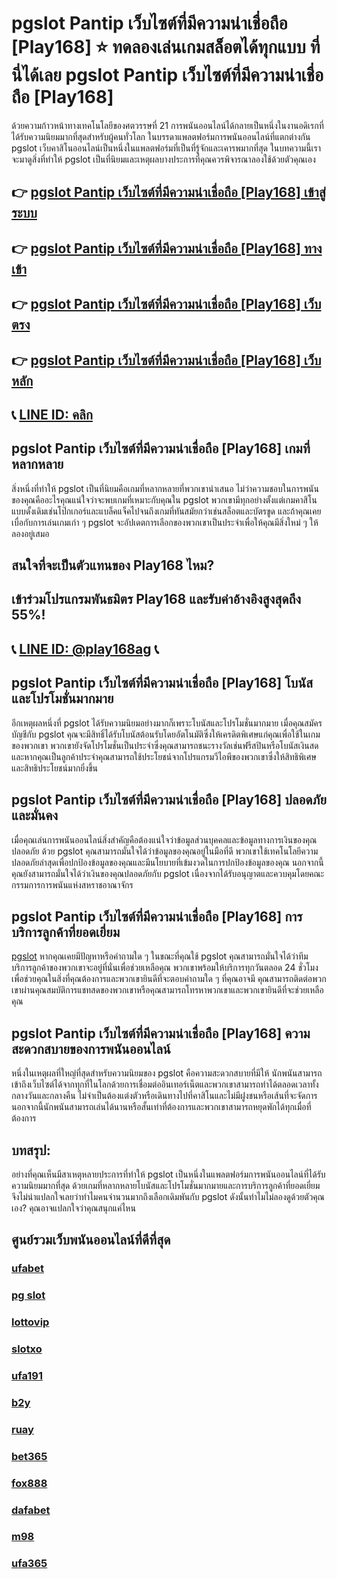 
# pgslot Pantip เว็บไซต์ที่มีความน่าเชื่อถือ [Play168] ⭐ ทดลองเล่นเกมสล็อตได้ทุกแบบ ที่นี่ได้เลย pgslot Pantip เว็บไซต์ที่มีความน่าเชื่อถือ [Play168]

ด้วยความก้าวหน้าทางเทคโนโลยีของศตวรรษที่ 21 การพนันออนไลน์ได้กลายเป็นหนึ่งในงานอดิเรกที่ได้รับความนิยมมากที่สุดสําหรับผู้คนทั่วโลก ในบรรดาแพลตฟอร์มการพนันออนไลน์ที่แตกต่างกัน pgslot เว็บคาสิโนออนไลน์เป็นหนึ่งในแพลตฟอร์มที่เป็นที่รู้จักและเคารพมากที่สุด ในบทความนี้เราจะมาดูสิ่งที่ทําให้ pgslot เป็นที่นิยมและเหตุผลบางประการที่คุณควรพิจารณาลองใช้ด้วยตัวคุณเอง

## 👉 [pgslot Pantip เว็บไซต์ที่มีความน่าเชื่อถือ [Play168] เข้าสู่ระบบ](https://bit.ly/3TCj9rY)
## 👉 [pgslot Pantip เว็บไซต์ที่มีความน่าเชื่อถือ [Play168] ทางเข้า](https://bit.ly/3TCj9rY)
## 👉 [pgslot Pantip เว็บไซต์ที่มีความน่าเชื่อถือ [Play168] เว็บตรง](https://bit.ly/3TCj9rY)
## 👉 [pgslot Pantip เว็บไซต์ที่มีความน่าเชื่อถือ [Play168] เว็บหลัก](https://bit.ly/3TCj9rY)
## 📞 [LINE ID: คลิก](https://line.me/R/ti/p/@342mcrfd)

## pgslot Pantip เว็บไซต์ที่มีความน่าเชื่อถือ [Play168] เกมที่หลากหลาย

สิ่งหนึ่งที่ทําให้ pgslot เป็นที่นิยมคือเกมที่หลากหลายที่พวกเขานําเสนอ ไม่ว่าความชอบในการพนันของคุณคืออะไรคุณแน่ใจว่าจะพบเกมที่เหมาะกับคุณใน pgslot พวกเขามีทุกอย่างตั้งแต่เกมคาสิโนแบบดั้งเดิมเช่นโป๊กเกอร์และแบล็คแจ็คไปจนถึงเกมที่ทันสมัยกว่าเช่นสล็อตและบัตรขูด และถ้าคุณเคยเบื่อกับการเล่นเกมเก่า ๆ pgslot จะอัปเดตการเลือกของพวกเขาเป็นประจําเพื่อให้คุณมีสิ่งใหม่ ๆ ให้ลองอยู่เสมอ

## สนใจที่จะเป็นตัวแทนของ Play168 ไหม?
## เข้าร่วมโปรแกรมพันธมิตร Play168 และรับค่าอ้างอิงสูงสุดถึง 55%!
## 📞 [LINE ID: @play168ag](https://bit.ly/3RSGiFl) 📞

## pgslot Pantip เว็บไซต์ที่มีความน่าเชื่อถือ [Play168] โบนัสและโปรโมชั่นมากมาย

อีกเหตุผลหนึ่งที่ pgslot ได้รับความนิยมอย่างมากก็เพราะโบนัสและโปรโมชั่นมากมาย เมื่อคุณสมัครบัญชีกับ pgslot คุณจะมีสิทธิ์ได้รับโบนัสต้อนรับโดยอัตโนมัติซึ่งให้เครดิตพิเศษแก่คุณเพื่อใช้ในเกมของพวกเขา พวกเขายังจัดโปรโมชั่นเป็นประจําซึ่งคุณสามารถชนะรางวัลเช่นฟรีสปินหรือโบนัสเงินสด และหากคุณเป็นลูกค้าประจําคุณสามารถใช้ประโยชน์จากโปรแกรมวีไอพีของพวกเขาซึ่งให้สิทธิพิเศษและสิทธิประโยชน์มากยิ่งขึ้น

## pgslot Pantip เว็บไซต์ที่มีความน่าเชื่อถือ [Play168] ปลอดภัยและมั่นคง

เมื่อคุณเล่นการพนันออนไลน์สิ่งสําคัญคือต้องแน่ใจว่าข้อมูลส่วนบุคคลและข้อมูลทางการเงินของคุณปลอดภัย ด้วย pgslot คุณสามารถมั่นใจได้ว่าข้อมูลของคุณอยู่ในมือที่ดี พวกเขาใช้เทคโนโลยีความปลอดภัยล่าสุดเพื่อปกป้องข้อมูลของคุณและมีนโยบายที่เข้มงวดในการปกป้องข้อมูลของคุณ นอกจากนี้คุณยังสามารถมั่นใจได้ว่าเงินของคุณปลอดภัยกับ pgslot เนื่องจากได้รับอนุญาตและควบคุมโดยคณะกรรมการการพนันแห่งสหราชอาณาจักร

## pgslot Pantip เว็บไซต์ที่มีความน่าเชื่อถือ [Play168] การบริการลูกค้าที่ยอดเยี่ยม

[pgslot](https://atom.io/packages/pgslot) หากคุณเคยมีปัญหาหรือคําถามใด ๆ ในขณะที่คุณใช้ pgslot คุณสามารถมั่นใจได้ว่าทีมบริการลูกค้าของพวกเขาจะอยู่ที่นั่นเพื่อช่วยเหลือคุณ พวกเขาพร้อมให้บริการทุกวันตลอด 24 ชั่วโมงเพื่อช่วยคุณในสิ่งที่คุณต้องการและพวกเขายินดีที่จะตอบคําถามใด ๆ ที่คุณอาจมี คุณสามารถติดต่อพวกเขาผ่านคุณสมบัติการแชทสดของพวกเขาหรือคุณสามารถโทรหาพวกเขาและพวกเขายินดีที่จะช่วยเหลือคุณ

## pgslot Pantip เว็บไซต์ที่มีความน่าเชื่อถือ [Play168] ความสะดวกสบายของการพนันออนไลน์

หนึ่งในเหตุผลที่ใหญ่ที่สุดสําหรับความนิยมของ pgslot คือความสะดวกสบายที่มีให้ นักพนันสามารถเข้าถึงเว็บไซต์ได้จากทุกที่ในโลกด้วยการเชื่อมต่ออินเทอร์เน็ตและพวกเขาสามารถทําได้ตลอดเวลาทั้งกลางวันและกลางคืน ไม่จําเป็นต้องแต่งตัวหรือเดินทางไปที่คาสิโนและไม่มีฝูงชนหรือเส้นที่จะจัดการ นอกจากนี้นักพนันสามารถเล่นได้นานหรือสั้นเท่าที่ต้องการและพวกเขาสามารถหยุดพักได้ทุกเมื่อที่ต้องการ

## บทสรุป:

อย่างที่คุณเห็นมีสาเหตุหลายประการที่ทําให้ pgslot เป็นหนึ่งในแพลตฟอร์มการพนันออนไลน์ที่ได้รับความนิยมมากที่สุด ด้วยเกมที่หลากหลายโบนัสและโปรโมชั่นมากมายและการบริการลูกค้าที่ยอดเยี่ยมจึงไม่น่าแปลกใจเลยว่าทําไมคนจํานวนมากถึงเลือกเดิมพันกับ pgslot ดังนั้นทําไมไม่ลองดูด้วยตัวคุณเอง? คุณอาจแปลกใจว่าคุณสนุกแค่ไหน

## ศูนย์รวมเว็บพนันออนไลน์ที่ดีที่สุด
### [ufabet](https://atom.io/packages/ufabet)
### [pg slot](https://atom.io/themes/pg%20slot)
### [lottovip](https://atom.io/packages/lottovip)
### [slotxo](https://atom.io/packages/slotxo)
### [ufa191](https://atom.io/packages/ufa191)
### [b2y](https://atom.io/packages/b2y)
### [ruay](https://atom.io/themes/ruay)
### [bet365](https://atom.io/packages/bet365)
### [fox888](https://atom.io/packages/fox888)
### [dafabet](https://atom.io/packages/dafabet)
### [m98](https://atom.io/packages/m98)
### [ufa365](https://atom.io/packages/ufa365)